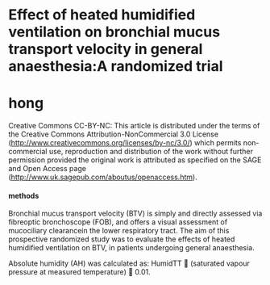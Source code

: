 # Effect of heated humidified ventilation on bronchial mucus transport velocity in general anaesthesia:A randomized trial
# hong

Creative Commons CC-BY-NC: This article is distributed under the terms of the Creative Commons Attribution-NonCommercial
3.0 License (http://www.creativecommons.org/licenses/by-nc/3.0/) which permits non-commercial use, reproduction and distribution of the work without further permission provided the original work is attributed as specified on the SAGE and Open Access page (http://www.uk.sagepub.com/aboutus/openaccess.htm).

#### methods

Bronchial mucus transport velocity (BTV) is simply and directly assessed via fibreoptic bronchoscope (FOB), and offers a visual assessment of mucociliary clearancein the lower respiratory tract. The aim of
this prospective randomized study was to evaluate the effects of heated humidified ventilation on BTV, in patients undergoing general anaesthesia.

Absolute humidity (AH) was calculated as: HumidTT 􏳷 (saturated vapour pressure at measured temperature) 􏳷 0.01.
